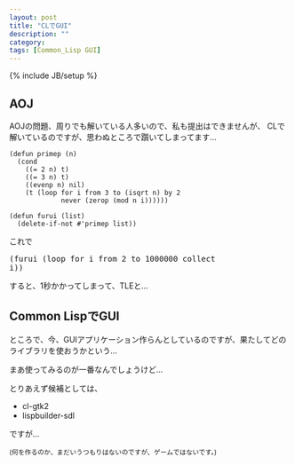 ```yaml
---
layout: post
title: "CLでGUI"
description: ""
category: 
tags: [Common_Lisp GUI]
---
```

{% include JB/setup %}
## AOJ
AOJの問題、周りでも解いている人多いので、私も提出はできませんが、
CLで解いているのですが、思わぬところで躓いてしまってます…

	(defun primep (n)
	  (cond
		((= 2 n) t)
		((= 3 n) t)
		((evenp n) nil)
		(t (loop for i from 3 to (isqrt n) by 2
			     never (zerop (mod n i))))))
	
	(defun furui (list)
	  (delete-if-not #'primep list))

これで<pre>(furui (loop for i from 2 to 1000000 collect i))</pre>すると、1秒かかってしまって、TLEと…

## Common LispでGUI
ところで、今、GUIアプリケーション作らんとしているのですが、果たしてどのライブラリを使おうかという…

まあ使ってみるのが一番なんでしょうけど…

とりあえず候補としては、

* cl-gtk2
* lispbuilder-sdl

ですが…

<small>(何を作るのか、まだいうつもりはないのですが、ゲームではないです。)</small>
